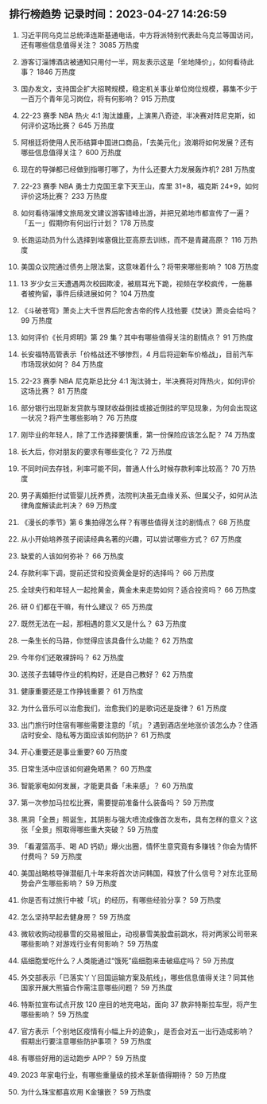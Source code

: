 
## 排行榜趋势 记录时间：2023-04-27 14:26:59
  
  1. 习近平同乌克兰总统泽连斯基通电话，中方将派特别代表赴乌克兰等国访问，还有哪些信息值得关注？ 3085 万热度
    
  2. 游客订淄博酒店被通知只用付一半，网友表示这是「坐地降价」，如何看待此事？ 1846 万热度
    
  3. 国办发文，支持国企扩大招聘规模，稳定机关事业单位岗位规模，募集不少于一百万个青年见习岗位，将有何影响？ 915 万热度
    
  4. 22-23 赛季 NBA 热火 4:1 淘汰雄鹿，上演黑八奇迹，半决赛对阵尼克斯，如何评价这场比赛？ 645 万热度
    
  5. 阿根廷将使用人民币结算中国进口商品，「去美元化」浪潮将如何发展？还有哪些信息值得关注？ 600 万热度
    
  6. 现在的导弹都已经做到指哪打哪了，为什么还要大力发展轰炸机? 281 万热度
    
  7. 22-23 赛季 NBA 勇士力克国王拿下天王山，库里 31+8，福克斯 24+9，如何评价这场比赛？ 233 万热度
    
  8. 如何看待淄博文旅局发文建议游客错峰出游，并把兄弟地市都宣传了一遍？「五一」假期你有何出行计划？ 178 万热度
    
  9. 长跑运动员为什么选择到埃塞俄比亚高原去训练，而不是青藏高原？ 116 万热度
    
  10. 美国众议院通过债务上限法案，这意味着什么？将带来哪些影响？ 108 万热度
    
  11. 13 岁少女三天遭遇两次校园欺凌，被扇耳光下跪，视频在学校疯传，一施暴者被拘留，事件后续进展如何？ 104 万热度
    
  12. 《斗破苍穹》萧炎上大千世界后陀舍古帝的传人找他要《焚诀》萧炎会给吗？ 99 万热度
    
  13. 如何评价《长月烬明》第 29 集？其中有哪些值得关注的剧情点？ 91 万热度
    
  14. 长安福特高管表示「价格战还不够惨烈，4 月后将迎新车价格战」，目前汽车市场现状如何？ 84 万热度
    
  15. 22-23 赛季 NBA 尼克斯总比分 4:1 淘汰骑士，半决赛将对阵热火，如何评价这场比赛？ 81 万热度
    
  16. 部分银行出现新发贷款与理财收益倒挂或接近倒挂的罕见现象，为何会出现这一状况？将产生哪些影响？ 76 万热度
    
  17. 刚毕业的年轻人，除了工作选择要慎重，第一份保险应该怎么配？ 74 万热度
    
  18. 长大后，你对朋友的要求有哪些变化？ 72 万热度
    
  19. 不同时间去存钱，利率可能不同，普通人什么时候存款利率比较高？ 70 万热度
    
  20. 男子离婚拒付试管婴儿抚养费，法院判决虽无血缘关系、但属父子，如何从法律角度解读此判决？ 69 万热度
    
  21. 《漫长的季节》第 6 集拍得怎么样？有哪些值得关注的剧情点？ 68 万热度
    
  22. 从小开始培养孩子阅读经典名著的兴趣，可以尝试哪些方式？ 67 万热度
    
  23. 缺爱的人该如何弥补？ 66 万热度
    
  24. 存款利率下调，提前还贷和投资黄金是好的选择吗？ 66 万热度
    
  25. 全球央行和年轻人一起抢黄金，黄金未来走势如何？适合投资吗？ 66 万热度
    
  26. 研 0 们都在干嘛，有什么建议？ 65 万热度
    
  27. 既然无法在一起，那相遇的意义又是什么？ 63 万热度
    
  28. 一条生长的马路，你觉得应该具备什么功能？ 62 万热度
    
  29. 今年你们还敢裸辞吗？ 62 万热度
    
  30. 送孩子去辅导作业的机构好，还是自己教好？ 62 万热度
    
  31. 健康重要还是工作挣钱重要？ 61 万热度
    
  32. 为什么音乐可以治愈我们，治愈我们的是歌词还是旋律？ 61 万热度
    
  33. 出门旅行时住宿有哪些需要注意的「坑」？遇到酒店坐地涨价该怎么办？住酒店时安全、隐私等方面应该如何防护？ 61 万热度
    
  34. 开心重要还是事业重要? 60 万热度
    
  35. 日常生活中应该如何避免晒黑？ 60 万热度
    
  36. 智能家电如何发展，才能更具备「未来感」？ 60 万热度
    
  37. 第一次参加马拉松比赛，需要提前准备什么装备吗？ 59 万热度
    
  38. 黑洞「全景」照诞生，其阴影与强大喷流成像首次发布，具有怎样的意义？这张「全景」照取得哪些重大突破？ 59 万热度
    
  39. 「看灌篮高手、喝 AD 钙奶」爆火出圈，情怀生意究竟有多赚钱？你会为情怀付费吗？ 59 万热度
    
  40. 美国战略核导弹潜艇几十年来将首次访问韩国，释放了什么信号？对东北亚局势会产生哪些影响？ 59 万热度
    
  41. 你是否有过旅行中被「坑」的经历，有哪些经验分享？ 59 万热度
    
  42. 怎么坚持早起去健身房？ 59 万热度
    
  43. 微软收购动视暴雪的交易被阻止，动视暴雪美股盘前跳水，将对两家公司带来哪些影响？对游戏行业有何影响？ 59 万热度
    
  44. 癌细胞爱吃什么？人类能通过“饿死”癌细胞来击破癌症吗？ 59 万热度
    
  45. 外交部表示「已落实丫丫回国运输方案及航线」，哪些信息值得关注？同其他国家开展大熊猫合作需注意哪些问题？ 59 万热度
    
  46. 特斯拉宣布试点开放 120 座目的地充电站，面向 37 款非特斯拉车型，将产生哪些影响？ 59 万热度
    
  47. 官方表示「个别地区疫情有小幅上升的迹象」，是否会对五一出行造成影响？假期出行要注意哪些防护事项？ 59 万热度
    
  48. 有哪些好用的运动跑步 APP？ 59 万热度
    
  49. 2023 年家电行业，有哪些重量级的技术革新值得期待？ 59 万热度
    
  50. 为什么珠宝都喜欢用 K金镶嵌？ 59 万热度
    